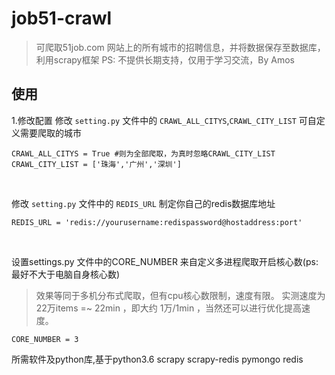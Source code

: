 # job51-crawl
> 可爬取51job.com 网站上的所有城市的招聘信息，并将数据保存至数据库，利用scrapy框架
PS: 不提供长期支持，仅用于学习交流，By Amos

## 使用

1.修改配置
修改 `setting.py` 文件中的 `CRAWL_ALL_CITYS`,`CRAWL_CITY_LIST` 可自定义需要爬取的城市
```
CRAWL_ALL_CITYS = True #则为全部爬取，为真时忽略CRAWL_CITY_LIST
CRAWL_CITY_LIST = ['珠海','广州','深圳']
```

<br>

修改 `setting.py` 文件中的 `REDIS_URL` 制定你自己的redis数据库地址
```
REDIS_URL = 'redis://yourusername:redispassword@hostaddress:port'
```

<br>

设置settings.py 文件中的CORE_NUMBER 来自定义多进程爬取开启核心数(ps:最好不大于电脑自身核心数)
> 效果等同于多机分布式爬取，但有cpu核心数限制，速度有限。
> 实测速度为 22万items =~ 22min  ，即大约 1万/1min ，当然还可以进行优化提高速度。

```
CORE_NUMBER = 3
```

 

所需软件及python库,基于python3.6
scrapy
scrapy-redis
pymongo
redis


